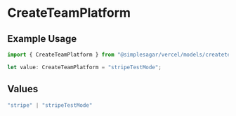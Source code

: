 # CreateTeamPlatform

## Example Usage

```typescript
import { CreateTeamPlatform } from "@simplesagar/vercel/models/createteamop.js";

let value: CreateTeamPlatform = "stripeTestMode";
```

## Values

```typescript
"stripe" | "stripeTestMode"
```
